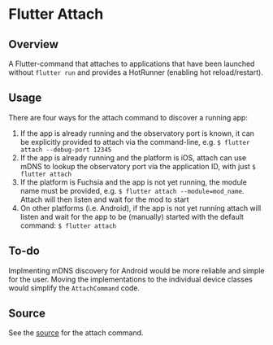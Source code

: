 # Flutter Attach

## Overview

A Flutter-command that attaches to applications that have been launched
without `flutter run` and provides a HotRunner (enabling hot reload/restart).

## Usage

There are four ways for the attach command to discover a running app:

1. If the app is already running and the observatory port is known, it can be
explicitly provided to attach via the command-line, e.g. `$ flutter attach
--debug-port 12345`
1. If the app is already running and the platform is iOS, attach can use mDNS
to lookup the observatory port via the application ID, with just `$ flutter
attach`
1. If the platform is Fuchsia and the app is not yet running, the module name
must be provided, e.g. `$ flutter attach --module=mod_name`. Attach will then
listen and wait for the mod to start
1. On other platforms (i.e. Android), if the app is not yet running attach
will listen and wait for the app to be (manually) started with the default
command: `$ flutter attach`

## To-do

Implmenting mDNS discovery for Android would be more reliable and simple for
the user. Moving the implementations to the individual device classes would
simplify the `AttachCommand` code.

## Source

See the [source](https://github.com/flutter/flutter/blob/master/packages/flutter_tools/lib/src/commands/attach.dart) for the attach command.
